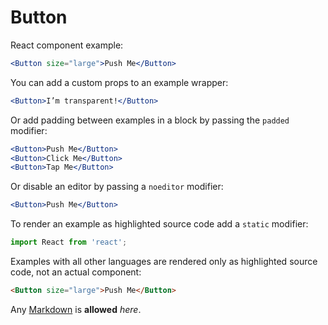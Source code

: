 # Button

React component example:

```jsx
<Button size="large">Push Me</Button>
```

You can add a custom props to an example wrapper:

```jsx { "props": { "size": "large" } }
<Button>I’m transparent!</Button>
```

Or add padding between examples in a block by passing the `padded` modifier:

```jsx padded
<Button>Push Me</Button>
<Button>Click Me</Button>
<Button>Tap Me</Button>
```

Or disable an editor by passing a `noeditor` modifier:

```jsx noeditor
<Button>Push Me</Button>
```

To render an example as highlighted source code add a `static` modifier:

```jsx static
import React from 'react';
```

Examples with all other languages are rendered only as highlighted source code, not an actual component:

```html
<Button size="large">Push Me</Button>
```

Any [Markdown](http://daringfireball.net/projects/markdown/) is **allowed** _here_.